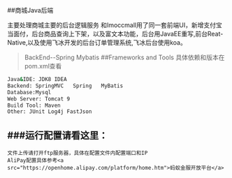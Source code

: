 ##商城Java后端

主要处理商城主要的后台逻辑服务
和Imoccmall用了同一套前端UI，新增支付宝当面付，后台商品查询上下架，以及富文本功能，后台用JavaEE重写,前台Reat-Native,以及使用飞冰开发的后台订单管理系统,飞冰后台使用koa。
>BackEnd--Spring Mybatis 
##Frameworks and Tools   具体依赖和版本在pom.xml查看
```bash
Java&IDE: JDK8 IDEA
Backend: SpringMVC   Spring   MyBatis   
Database:Mysql
Web Server: Tomcat 9
Build Tool: Maven
Other: JUnit Log4j FastJson
```
###运行配置请看这里：
--------
```
文件上传请打开ftp服务器，具体在配置文件内配置端口和IP
AliPay配置具体参考<a src="https://openhome.alipay.com/platform/home.htm">蚂蚁金服开放平台</a>
```
